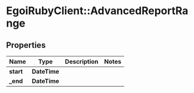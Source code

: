 # EgoiRubyClient::AdvancedReportRange

## Properties
Name | Type | Description | Notes
------------ | ------------- | ------------- | -------------
**start** | **DateTime** |  | 
**_end** | **DateTime** |  | 


